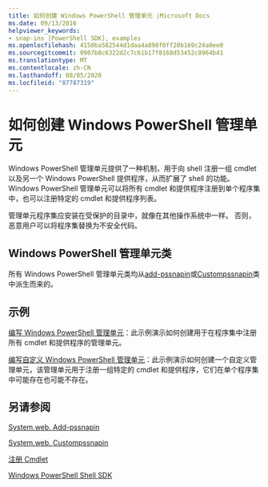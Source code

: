 ```yaml
---
title: 如何创建 Windows PowerShell 管理单元 |Microsoft Docs
ms.date: 09/13/2016
helpviewer_keywords:
- snap-ins [PowerShell SDK], examples
ms.openlocfilehash: 4150ba582544d1daa4a898f0ff20b169c24a0ee0
ms.sourcegitcommit: 0907b8c6322d2c7c61b17f8168d53452c8964b41
ms.translationtype: MT
ms.contentlocale: zh-CN
ms.lasthandoff: 08/05/2020
ms.locfileid: "87787319"
---
```

# <a name="how-to-create-a-windows-powershell-snap-in"></a>如何创建 Windows PowerShell 管理单元

Windows PowerShell 管理单元提供了一种机制，用于向 shell 注册一组 cmdlet 以及另一个 Windows PowerShell 提供程序，从而扩展了 shell 的功能。 Windows PowerShell 管理单元可以将所有 cmdlet 和提供程序注册到单个程序集中，也可以注册特定的 cmdlet 和提供程序列表。

管理单元程序集应安装在受保护的目录中，就像在其他操作系统中一样。 否则，恶意用户可以将程序集替换为不安全代码。

## <a name="windows-powershell-snap-in-classes"></a>Windows PowerShell 管理单元类

所有 Windows PowerShell 管理单元类均从[add-pssnapin](/dotnet/api/System.Management.Automation.PSSnapIn)或[Custompssnapin](/dotnet/api/System.Management.Automation.CustomPSSnapIn)类中派生而来的。

## <a name="examples"></a>示例

[编写 Windows PowerShell 管理单元](./writing-a-windows-powershell-snap-in.md)：此示例演示如何创建用于在程序集中注册所有 cmdlet 和提供程序的管理单元。

[编写自定义 Windows PowerShell 管理单元](./writing-a-custom-windows-powershell-snap-in.md)：此示例演示如何创建一个自定义管理单元，该管理单元用于注册一组特定的 cmdlet 和提供程序，它们在单个程序集中可能存在也可能不存在。

## <a name="see-also"></a>另请参阅

[System.web. Add-pssnapin](/dotnet/api/System.Management.Automation.PSSnapIn)

[System.web. Custompssnapin](/dotnet/api/System.Management.Automation.CustomPSSnapIn)

[注册 Cmdlet](./registering-cmdlets.md)

[Windows PowerShell Shell SDK](../windows-powershell-reference.md)
